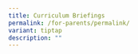 ```yaml
---
title: Curriculum Briefings
permalink: /for-parents/permalink/
variant: tiptap
description: ""
---
```

